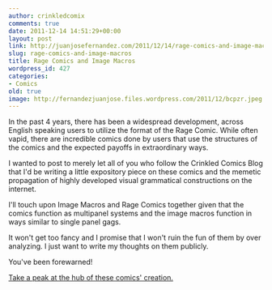```yaml
---
author: crinkledcomix
comments: true
date: 2011-12-14 14:51:29+00:00
layout: post
link: http://juanjosefernandez.com/2011/12/14/rage-comics-and-image-macros/
slug: rage-comics-and-image-macros
title: Rage Comics and Image Macros
wordpress_id: 427
categories:
- Comics
old: true
image: http://fernandezjuanjose.files.wordpress.com/2011/12/bcpzr.jpeg
---
```


In the past 4 years, there has been a widespread development, across English speaking users to utilize the format of the Rage Comic. While often vapid, there are incredible comics done by users that use the structures of the comics and the expected payoffs in extraordinary ways.

I wanted to post to merely let all of you who follow the Crinkled Comics Blog that I'd be writing a little expository piece on these comics and the memetic propagation of highly developed visual grammatical constructions on the internet.

I'll touch upon Image Macros and Rage Comics together given that the comics function as multipanel systems and the image macros function in ways similar to single panel gags.

It won't get too fancy and I promise that I won't ruin the fun of them by over analyzing. I just want to write my thoughts on them publicly.

You've been forewarned!

[Take a peak at the hub of these comics' creation.](http://www.reddit.com/r/fffffffuuuuuuuuuuuu/)
